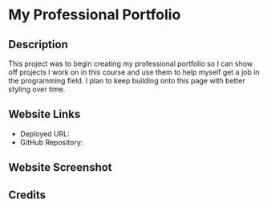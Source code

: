 # My Professional Portfolio

## Description

This project was to begin creating my professional portfolio so I can show off projects I work on in this course and use them to help myself get a job in the programming field. I plan to keep building onto this page with better styling over time. 

## Website Links

- Deployed URL: 
- GitHub Repository: 

## Website Screenshot


## Credits

